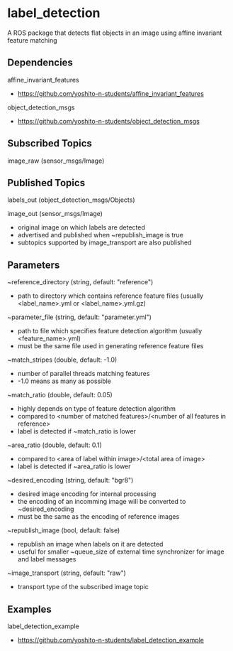 # label_detection
A ROS package that detects flat objects in an image using affine invariant feature matching

## Dependencies
affine_invariant_features
* https://github.com/yoshito-n-students/affine_invariant_features

object_detection_msgs
* https://github.com/yoshito-n-students/object_detection_msgs

## Subscribed Topics
image_raw (sensor_msgs/Image)

## Published Topics
labels_out (object_detection_msgs/Objects)

image_out (sensor_msgs/Image)
* original image on which labels are detected
* advertised and published when ~republish_image is true
* subtopics supported by image_transport are also published

## Parameters
~reference_directory (string, default: "reference")
* path to directory which contains reference feature files (usually <label_name>.yml or <label_name>.yml.gz)

~parameter_file (string, default: "parameter.yml")
* path to file which specifies feature detection algorithm (usually <feature_name>.yml)
* must be the same file used in generating reference feature files

~match_stripes (double, default: -1.0)
* number of parallel threads matching features
* -1.0 means as many as possible

~match_ratio (double, default: 0.05)
* highly depends on type of feature detection algorithm
* compared to \<number of matched features>/\<number of all features in reference>
* label is detected if ~match_ratio is lower

~area_ratio (double, default: 0.1)
* compared to \<area of label within image>/\<total area of image>
* label is detected if ~area_ratio is lower

~desired_encoding (string, default: "bgr8")
* desired image encoding for internal processing
* the encoding of an incomming image will be converted to ~desired_encoding
* must be the same as the encoding of reference images

~republish_image (bool, default: false)
* republish an image when labels on it are detected
* useful for smaller ~queue_size of external time synchronizer for image and label messages

~image_transport (string, default: "raw")
* transport type of the subscribed image topic

## Examples
label_detection_example
* https://github.com/yoshito-n-students/label_detection_example
